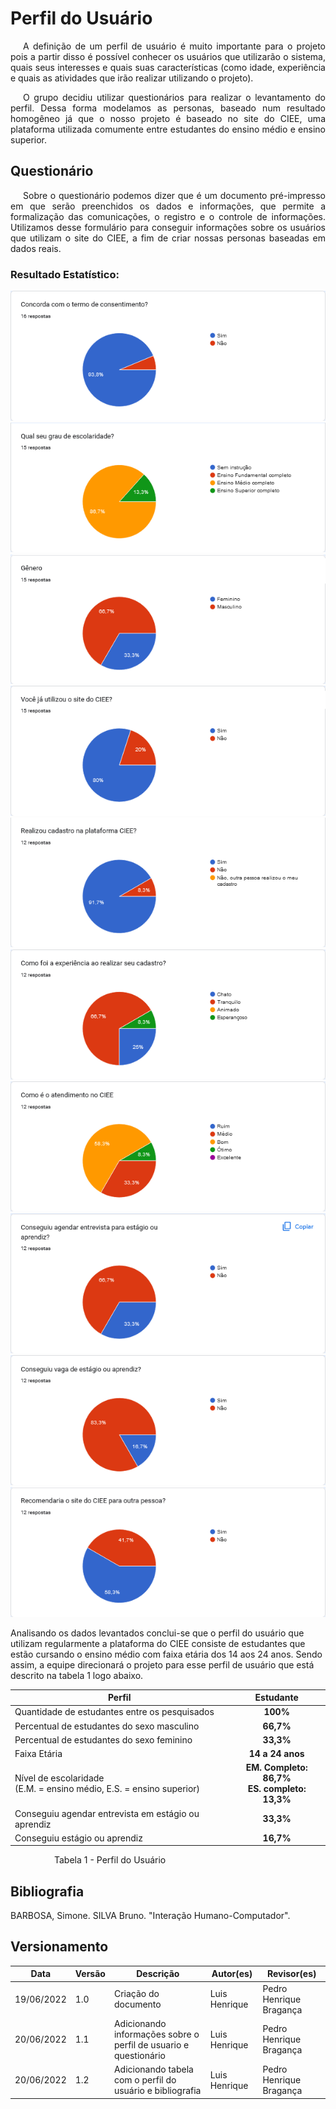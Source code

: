 # Perfil do Usuário

<p style="text-indent: 20px;text-align: justify;">
    A definição de um perfil de usuário é muito importante
    para o projeto pois a partir disso é possível conhecer os
    usuários que utilizarão o sistema, quais seus interesses e quais suas 
    características (como idade, experiência e quais as atividades
    que irão realizar utilizando o projeto).
    <br/>
</p>
<p style="text-indent: 20px;text-align: justify;">   
    O grupo decidiu utilizar questionários para realizar o levantamento
    do perfil. Dessa forma modelamos as personas, baseado num resultado
    homogêneo já que o nosso projeto é baseado no site do CIEE, uma plataforma
    utilizada comumente entre estudantes do ensino médio e ensino superior.
</p>

## Questionário

<p style="text-indent: 20px;text-align: justify;">
    Sobre o questionário podemos dizer que é um documento pré-impresso em que serão preenchidos os dados e informações, 
    que permite a formalização das comunicações, o registro e o controle de informações.
    Utilizamos desse formulário para conseguir informações sobre os usuários que utilizam o site do CIEE,
    a fim de criar nossas personas baseadas em dados reais. 
 </p>
 
### Resultado Estatístico:
 
 <img src="/../img/questionario/pergunta1.png" style="width:80%, marginTop: 30px"/>
 <img src="/../img/questionario/pergunta2.png" style="width:80%, marginTop: 30px"/>
 <img src="/../img/questionario/pergunta3.png" style="width:80%, marginTop: 30px"/>
 <img src="/../img/questionario/pergunta4.png" style="width:80%, marginTop: 30px"/>
 <img src="/../img/questionario/pergunta5.png" style="width:80%, marginTop: 30px"/>
 <img src="/../img/questionario/pergunta6.png" style="width:80%, marginTop: 30px"/>
 <img src="/../img/questionario/pergunta7.png" style="width:80%, marginTop: 30px"/>
 <img src="/../img/questionario/pergunta8.png" style="width:80%, marginTop: 30px"/>
 <img src="/../img/questionario/pergunta9.png" style="width:80%, marginTop: 30px"/>
 <img src="/../img/questionario/pergunta10.png" style="width:80%, marginTop: 30px"/>

Analisando os dados levantados conclui-se que o perfil do usuário que utilizam regularmente a plataforma do CIEE consiste de estudantes que estão cursando o ensino médio com faixa etária dos 14 aos 24 anos. Sendo assim, a equipe direcionará o projeto para esse perfil de usuário que está descrito na tabela 1 logo abaixo.

| Perfil | Estudante |
|--|:-:|
| Quantidade de estudantes entre os pesquisados | **100%** |
| Percentual de estudantes do sexo masculino | **66,7%** |
| Percentual de estudantes do sexo feminino | **33,3%** |
| Faixa Etária | **14 a 24 anos** |
| Nível de escolaridade<br> (E.M. = ensino médio, E.S. = ensino superior) | **EM. Completo: 86,7%**<br> **ES. completo: 13,3%** |
| Conseguiu agendar entrevista em estágio ou aprendiz | **33,3%** |
| Conseguiu estágio ou aprendiz | **16,7%** |

&emsp;&emsp;&emsp;&emsp;&emsp;Tabela 1 - Perfil do Usuário

## Bibliografia

BARBOSA, Simone. SILVA Bruno. "Interação Humano-Computador".
 
 ## Versionamento

| Data       | Versão | Descrição                                  | Autor(es)      | Revisor(es)  |
| ---------- | ------ | ------------------------------------------ | -------------- | ------------ |
| 19/06/2022 | 1.0    | Criação do documento                       | Luis Henrique  | Pedro Henrique Bragança |
| 20/06/2022 | 1.1    | Adicionando informações sobre o perfil de usuario e  questionário | Luis Henrique  | Pedro Henrique Bragança |
| 20/06/2022 | 1.2    | Adicionando tabela com o perfil do usuário e bibliografia | Luis Henrique  | Pedro Henrique Bragança |
